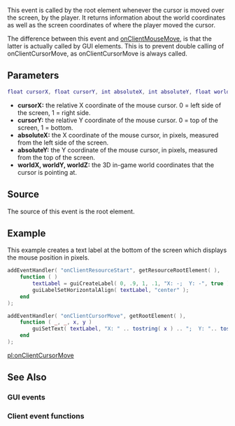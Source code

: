 This event is called by the root element whenever the cursor is moved over the screen, by the player. It returns information about the world coordinates as well as the screen coordinates of where the player moved the cursor.

The difference between this event and [onClientMouseMove](/docs/onclientmousemove.md "wikilink"), is that the latter is actually called by GUI elements. This is to prevent double calling of onClientCursorMove, as onClientCursorMove is always called.

Parameters
----------

``` lua
float cursorX, float cursorY, int absoluteX, int absoluteY, float worldX, float worldY, float worldZ
```

-   **cursorX:** the relative X coordinate of the mouse cursor. 0 = left side of the screen, 1 = right side.
-   **cursorY:** the relative Y coordinate of the mouse cursor. 0 = top of the screen, 1 = bottom.
-   **absoluteX:** the X coordinate of the mouse cursor, in pixels, measured from the left side of the screen.
-   **absoluteY:** the Y coordinate of the mouse cursor, in pixels, measured from the top of the screen.
-   **worldX, worldY, worldZ:** the 3D in-game world coordinates that the cursor is pointing at.

Source
------

The source of this event is the root element.

Example
-------

This example creates a text label at the bottom of the screen which displays the mouse position in pixels.

``` lua
addEventHandler( "onClientResourceStart", getResourceRootElement( ),
    function ( )
        textLabel = guiCreateLabel( 0, .9, 1, .1, "X: -;  Y: -", true );
        guiLabelSetHorizontalAlign( textLabel, "center" );
    end
);

addEventHandler( "onClientCursorMove", getRootElement( ),
    function ( _, _, x, y )
        guiSetText( textLabel, "X: " .. tostring( x ) .. ";  Y: ".. tostring( y ) )
    end
);
```

[pl:onClientCursorMove](/docs/pl:onclientcursormove.md "wikilink")

See Also
--------

### GUI events

### Client event functions
